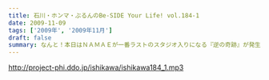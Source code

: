 ```yaml
---
title: 石川・ホンマ・ぶるんのBe-SIDE Your Life! vol.184-1
date: 2009-11-09
tags: ['2009年', '2009年11月']
draft: false
summary: なんと！本日はＮＡＭＡＥが一番ラストのスタジオ入りになる『逆の奇跡』が発生！トークにも奇跡がやってくるのか！！？？NAMAE
---
```


http://project-phi.ddo.jp/ishikawa/ishikawa184_1.mp3
